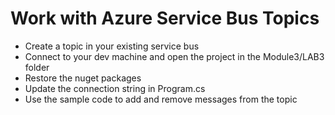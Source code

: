 # Work with Azure Service Bus Topics

* Create a topic in your existing service bus
* Connect to your dev machine and open the project in the Module3/LAB3 folder
* Restore the nuget packages
* Update the connection string in Program.cs
* Use the sample code to add and remove messages from the topic
